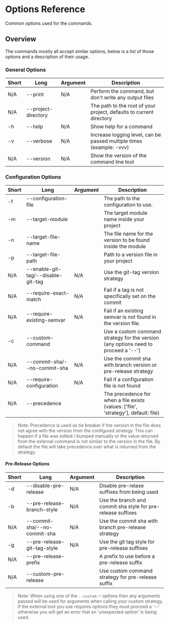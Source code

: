 # Options Reference

Common options used for the commands.

## Overview

The commands mostly all accept similar options, below is a list of those options and a description
of their usage.

### General Options

| Short | Long                | Argument | Description                                                          |
| ----- | ------------------- | -------- | -------------------------------------------------------------------- |
| N/A   | --print             | N/A      | Perform the command, but don't write any output files                |
| N/A   | --project-directory | <path>   | The path to the root of your project, defaults to current directory  |
| -h    | --help              | N/A      | Show help for a command                                              |
| -v    | --verbose           | N/A      | Increase logging level, can be passed multiple times (example: -vvv) |
| N/A   | --version           | N/A      | Show the version of the command line tool                            |

### Configuration Options

| Short | Long                               | Argument     | Description                                                                         |
| ----- | ---------------------------------- | ------------ | ----------------------------------------------------------------------------------- |
| -f    | --configuration-file               | <path>       | The path to the configuration to use.                                               |
| -m    | --target-module                    | <name>       | The target module name inside your project                                          |
| -n    | --target-file-name                 | <name>       | The file name for the version to be found inside the module                         |
| -p    | --target-file-path                 | <path>       | Path to a version file in your project                                              |
| N/A   | --enable-git-tag/--disable-git-tag | N/A          | Use the git-tag version strategy                                                    |
| N/A   | --require-exact-match              | N/A          | Fail if a tag is not specifically set on the commit                                 |
| N/A   | --require-existing-semvar          | N/A          | Fail if an existing semvar is not found in the version file.                        |
| -c    | --custom-command                   | <arguments>  | Use a custom command strategy for the version (any options need to proceed a '--')  |
| N/A   | --commit-sha/--no-commit-sha       | N/A          | Use the commit sha with branch version or pre-release strategy                      |
| N/A   | --require-configuration            | N/A          | Fail if a configuration file is not found                                           |
| N/A   | --precedence                       | <precedence> | The precedence for when a file exists (values: ['file', 'strategy'], default: file) |

> Note: Precedence is used as tie breaker if the version in the file does not agree with the version
> from the configured strategy. This can happen if a file was edited / bumped manually or the value
> returned from the external command is not similar to the version in the file. By default the file
> will take precedence over what is returned from the strategy.

#### Pre-Release Options

| Short | Long                         | Argument    | Description                                                  |
| ----- | ---------------------------- | ----------- | ------------------------------------------------------------ |
| -d    | --disable-pre-release        | N/A         | Disable pre-relase suffixes from being used                  |
| -b    | --pre-release-branch-style   | N/A         | Use the branch and commit sha style for pre-release suffixes |
| N/A   | --commit-sha/--no-commit-sha | N/A         | Use the commit sha with branch pre-release strategy          |
| -g    | --pre-release-git-tag-style  | N/A         | Use the git tag style for pre-release suffixes               |
| N/A   | --pre-release-prefix         | <prefix>    | A prefix to use before a pre-release suffix                  |
| N/A   | --custom-pre-release         | <arguments> | Use custom command strategy for pre-release suffix           |

> Note: When using one of the `--custom-*` options then any arguments passed will be used for
> arguments when calling your custom strategy, if the external tool you use requires options they
> must proceed a '--' otherwise you will get an error that an 'unexpected option' is being used.
